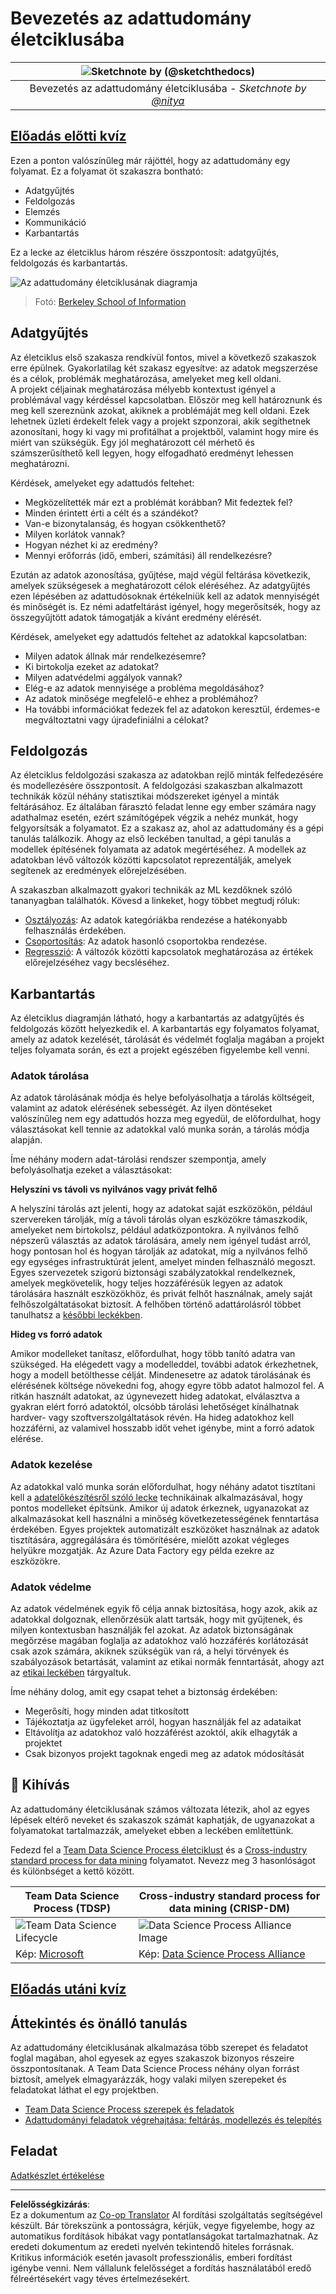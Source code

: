 <!--
CO_OP_TRANSLATOR_METADATA:
{
  "original_hash": "79ca8a5a3135e94d2d43f56ba62d5205",
  "translation_date": "2025-09-04T22:13:41+00:00",
  "source_file": "4-Data-Science-Lifecycle/14-Introduction/README.md",
  "language_code": "hu"
}
-->
# Bevezetés az adattudomány életciklusába

|![ Sketchnote by [(@sketchthedocs)](https://sketchthedocs.dev) ](../../sketchnotes/14-DataScience-Lifecycle.png)|
|:---:|
| Bevezetés az adattudomány életciklusába - _Sketchnote by [@nitya](https://twitter.com/nitya)_ |

## [Előadás előtti kvíz](https://red-water-0103e7a0f.azurestaticapps.net/quiz/26)

Ezen a ponton valószínűleg már rájöttél, hogy az adattudomány egy folyamat. Ez a folyamat öt szakaszra bontható:

- Adatgyűjtés
- Feldolgozás
- Elemzés
- Kommunikáció
- Karbantartás

Ez a lecke az életciklus három részére összpontosít: adatgyűjtés, feldolgozás és karbantartás.

![Az adattudomány életciklusának diagramja](../../../../4-Data-Science-Lifecycle/14-Introduction/images/data-science-lifecycle.jpg)
> Fotó: [Berkeley School of Information](https://ischoolonline.berkeley.edu/data-science/what-is-data-science/)

## Adatgyűjtés

Az életciklus első szakasza rendkívül fontos, mivel a következő szakaszok erre épülnek. Gyakorlatilag két szakasz egyesítve: az adatok megszerzése és a célok, problémák meghatározása, amelyeket meg kell oldani.  
A projekt céljainak meghatározása mélyebb kontextust igényel a problémával vagy kérdéssel kapcsolatban. Először meg kell határoznunk és meg kell szereznünk azokat, akiknek a problémáját meg kell oldani. Ezek lehetnek üzleti érdekelt felek vagy a projekt szponzorai, akik segíthetnek azonosítani, hogy ki vagy mi profitálhat a projektből, valamint hogy mire és miért van szükségük. Egy jól meghatározott cél mérhető és számszerűsíthető kell legyen, hogy elfogadható eredményt lehessen meghatározni.

Kérdések, amelyeket egy adattudós feltehet:
- Megközelítették már ezt a problémát korábban? Mit fedeztek fel?
- Minden érintett érti a célt és a szándékot?
- Van-e bizonytalanság, és hogyan csökkenthető?
- Milyen korlátok vannak?
- Hogyan nézhet ki az eredmény?
- Mennyi erőforrás (idő, emberi, számítási) áll rendelkezésre?

Ezután az adatok azonosítása, gyűjtése, majd végül feltárása következik, amelyek szükségesek a meghatározott célok eléréséhez. Az adatgyűjtés ezen lépésében az adattudósoknak értékelniük kell az adatok mennyiségét és minőségét is. Ez némi adatfeltárást igényel, hogy megerősítsék, hogy az összegyűjtött adatok támogatják a kívánt eredmény elérését.

Kérdések, amelyeket egy adattudós feltehet az adatokkal kapcsolatban:
- Milyen adatok állnak már rendelkezésemre?
- Ki birtokolja ezeket az adatokat?
- Milyen adatvédelmi aggályok vannak?
- Elég-e az adatok mennyisége a probléma megoldásához?
- Az adatok minősége megfelelő-e ehhez a problémához?
- Ha további információkat fedezek fel az adatokon keresztül, érdemes-e megváltoztatni vagy újradefiniálni a célokat?

## Feldolgozás

Az életciklus feldolgozási szakasza az adatokban rejlő minták felfedezésére és modellezésére összpontosít. A feldolgozási szakaszban alkalmazott technikák közül néhány statisztikai módszereket igényel a minták feltárásához. Ez általában fárasztó feladat lenne egy ember számára nagy adathalmaz esetén, ezért számítógépek végzik a nehéz munkát, hogy felgyorsítsák a folyamatot. Ez a szakasz az, ahol az adattudomány és a gépi tanulás találkozik. Ahogy az első leckében tanultad, a gépi tanulás a modellek építésének folyamata az adatok megértéséhez. A modellek az adatokban lévő változók közötti kapcsolatot reprezentálják, amelyek segítenek az eredmények előrejelzésében.

A szakaszban alkalmazott gyakori technikák az ML kezdőknek szóló tananyagban találhatók. Kövesd a linkeket, hogy többet megtudj róluk:

- [Osztályozás](https://github.com/microsoft/ML-For-Beginners/tree/main/4-Classification): Az adatok kategóriákba rendezése a hatékonyabb felhasználás érdekében.
- [Csoportosítás](https://github.com/microsoft/ML-For-Beginners/tree/main/5-Clustering): Az adatok hasonló csoportokba rendezése.
- [Regresszió](https://github.com/microsoft/ML-For-Beginners/tree/main/2-Regression): A változók közötti kapcsolatok meghatározása az értékek előrejelzéséhez vagy becsléséhez.

## Karbantartás

Az életciklus diagramján látható, hogy a karbantartás az adatgyűjtés és feldolgozás között helyezkedik el. A karbantartás egy folyamatos folyamat, amely az adatok kezelését, tárolását és védelmét foglalja magában a projekt teljes folyamata során, és ezt a projekt egészében figyelembe kell venni.

### Adatok tárolása

Az adatok tárolásának módja és helye befolyásolhatja a tárolás költségeit, valamint az adatok elérésének sebességét. Az ilyen döntéseket valószínűleg nem egy adattudós hozza meg egyedül, de előfordulhat, hogy választásokat kell tennie az adatokkal való munka során, a tárolás módja alapján.

Íme néhány modern adat-tárolási rendszer szempontja, amely befolyásolhatja ezeket a választásokat:

**Helyszíni vs távoli vs nyilvános vagy privát felhő**

A helyszíni tárolás azt jelenti, hogy az adatokat saját eszközökön, például szervereken tárolják, míg a távoli tárolás olyan eszközökre támaszkodik, amelyeket nem birtokolsz, például adatközpontokra. A nyilvános felhő népszerű választás az adatok tárolására, amely nem igényel tudást arról, hogy pontosan hol és hogyan tárolják az adatokat, míg a nyilvános felhő egy egységes infrastruktúrát jelent, amelyet minden felhasználó megoszt. Egyes szervezetek szigorú biztonsági szabályzatokkal rendelkeznek, amelyek megkövetelik, hogy teljes hozzáférésük legyen az adatok tárolására használt eszközökhöz, és privát felhőt használnak, amely saját felhőszolgáltatásokat biztosít. A felhőben történő adattárolásról többet tanulhatsz a [későbbi leckékben](https://github.com/microsoft/Data-Science-For-Beginners/tree/main/5-Data-Science-In-Cloud).

**Hideg vs forró adatok**

Amikor modelleket tanítasz, előfordulhat, hogy több tanító adatra van szükséged. Ha elégedett vagy a modelleddel, további adatok érkezhetnek, hogy a modell betölthesse célját. Mindenesetre az adatok tárolásának és elérésének költsége növekedni fog, ahogy egyre több adatot halmozol fel. A ritkán használt adatokat, az úgynevezett hideg adatokat, elválasztva a gyakran elért forró adatoktól, olcsóbb tárolási lehetőséget kínálhatnak hardver- vagy szoftverszolgáltatások révén. Ha hideg adatokhoz kell hozzáférni, az valamivel hosszabb időt vehet igénybe, mint a forró adatok elérése.

### Adatok kezelése

Az adatokkal való munka során előfordulhat, hogy néhány adatot tisztítani kell a [adatelőkészítésről szóló lecke](https://github.com/microsoft/Data-Science-For-Beginners/tree/main/2-Working-With-Data/08-data-preparation) technikáinak alkalmazásával, hogy pontos modelleket építsünk. Amikor új adatok érkeznek, ugyanazokat az alkalmazásokat kell használni a minőség következetességének fenntartása érdekében. Egyes projektek automatizált eszközöket használnak az adatok tisztítására, aggregálására és tömörítésére, mielőtt azokat végleges helyükre mozgatják. Az Azure Data Factory egy példa ezekre az eszközökre.

### Adatok védelme

Az adatok védelmének egyik fő célja annak biztosítása, hogy azok, akik az adatokkal dolgoznak, ellenőrzésük alatt tartsák, hogy mit gyűjtenek, és milyen kontextusban használják fel azokat. Az adatok biztonságának megőrzése magában foglalja az adatokhoz való hozzáférés korlátozását csak azok számára, akiknek szükségük van rá, a helyi törvények és szabályozások betartását, valamint az etikai normák fenntartását, ahogy azt az [etikai leckében](https://github.com/microsoft/Data-Science-For-Beginners/tree/main/1-Introduction/02-ethics) tárgyaltuk.

Íme néhány dolog, amit egy csapat tehet a biztonság érdekében:
- Megerősíti, hogy minden adat titkosított
- Tájékoztatja az ügyfeleket arról, hogyan használják fel az adataikat
- Eltávolítja az adatokhoz való hozzáférést azoktól, akik elhagyták a projektet
- Csak bizonyos projekt tagoknak engedi meg az adatok módosítását

## 🚀 Kihívás

Az adattudomány életciklusának számos változata létezik, ahol az egyes lépések eltérő neveket és szakaszok számát kaphatják, de ugyanazokat a folyamatokat tartalmazzák, amelyeket ebben a leckében említettünk.

Fedezd fel a [Team Data Science Process életciklust](https://docs.microsoft.com/en-us/azure/architecture/data-science-process/lifecycle) és a [Cross-industry standard process for data mining](https://www.datascience-pm.com/crisp-dm-2/) folyamatot. Nevezz meg 3 hasonlóságot és különbséget a kettő között.

|Team Data Science Process (TDSP)|Cross-industry standard process for data mining (CRISP-DM)|
|--|--|
|![Team Data Science Lifecycle](../../../../4-Data-Science-Lifecycle/14-Introduction/images/tdsp-lifecycle2.png) | ![Data Science Process Alliance Image](../../../../4-Data-Science-Lifecycle/14-Introduction/images/CRISP-DM.png) |
| Kép: [Microsoft](https://docs.microsoft.comazure/architecture/data-science-process/lifecycle) | Kép: [Data Science Process Alliance](https://www.datascience-pm.com/crisp-dm-2/) |

## [Előadás utáni kvíz](https://ff-quizzes.netlify.app/en/ds/)

## Áttekintés és önálló tanulás

Az adattudomány életciklusának alkalmazása több szerepet és feladatot foglal magában, ahol egyesek az egyes szakaszok bizonyos részeire összpontosítanak. A Team Data Science Process néhány olyan forrást biztosít, amelyek elmagyarázzák, hogy valaki milyen szerepeket és feladatokat láthat el egy projektben.

* [Team Data Science Process szerepek és feladatok](https://docs.microsoft.com/en-us/azure/architecture/data-science-process/roles-tasks)
* [Adattudományi feladatok végrehajtása: feltárás, modellezés és telepítés](https://docs.microsoft.com/en-us/azure/architecture/data-science-process/execute-data-science-tasks)

## Feladat

[Adatkészlet értékelése](assignment.md)

---

**Felelősségkizárás**:  
Ez a dokumentum az [Co-op Translator](https://github.com/Azure/co-op-translator) AI fordítási szolgáltatás segítségével készült. Bár törekszünk a pontosságra, kérjük, vegye figyelembe, hogy az automatikus fordítások hibákat vagy pontatlanságokat tartalmazhatnak. Az eredeti dokumentum az eredeti nyelvén tekintendő hiteles forrásnak. Kritikus információk esetén javasolt professzionális, emberi fordítást igénybe venni. Nem vállalunk felelősséget a fordítás használatából eredő félreértésekért vagy téves értelmezésekért.